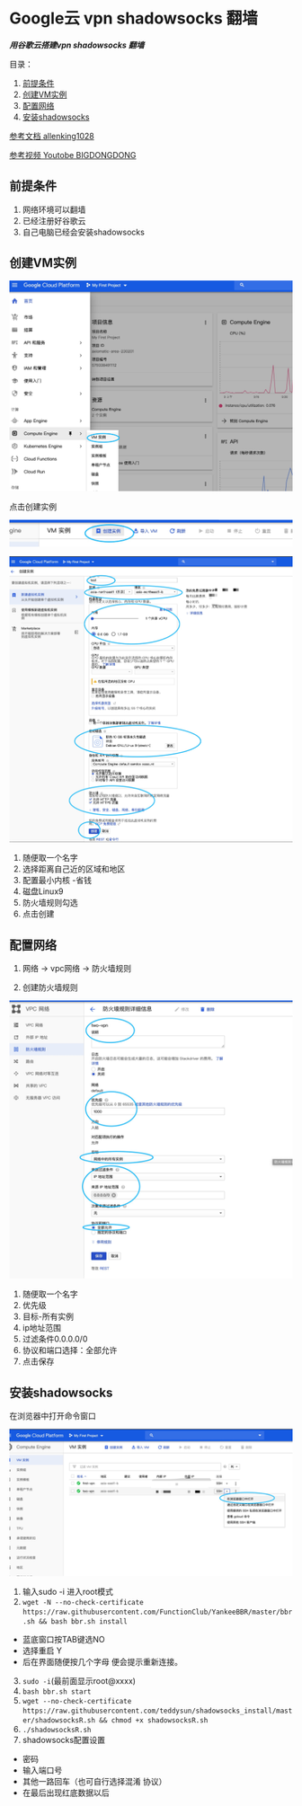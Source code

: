 # Google云  vpn shadowsocks 翻墙


***用谷歌云搭建vpn shadowsocks 翻墙***

目录：
1. [前提条件](##前提条件) 
2. [创建VM实例](##创建VM实例)
3. [配置网络](##配置网络)
4. [安装shadowsocks](##安装shadowsocks)


[参考文档 allenking1028](https://github.com/allenking1028/ss/issues/1)

[参考视频 Youtobe BIGDONGDONG ](https://www.youtube.com/watch?v=xrbviAfagrU)


## 前提条件

1. 网络环境可以翻墙
2. 已经注册好谷歌云
3. 自己电脑已经会安装shadowsocks

## 创建VM实例

![group](./image/1.jpg)

点击创建实例

![group](./image/2.jpg)


![group](./image/3.jpg)

 1. 随便取一个名字
 2. 选择距离自己近的区域和地区
 3. 配置最小内核  -省钱
 4. 磁盘Linux9
 5. 防火墙规则勾选
 6. 点击创建
  
## 配置网络

1. 网络 -> vpc网络 -> 防火墙规则

2. 创建防火墙规则

![group](./image/5.jpg)

 1. 随便取一个名字
 2. 优先级
 3. 目标-所有实例
 4. ip地址范围
 5. 过滤条件0.0.0.0/0
 6. 协议和端口选择：全部允许
 7. 点击保存

## 安装shadowsocks

在浏览器中打开命令窗口

![group](./image/6.jpg)
 1. 输入sudo -i    进入root模式
 2. ```wget -N --no-check-certificate https://raw.githubusercontent.com/FunctionClub/YankeeBBR/master/bbr.sh && bash bbr.sh install```
  * 蓝底窗口按TAB键选NO
  * 选择重启 Y
  * 后在界面随便按几个字母 便会提示重新连接。
 3. ```sudo -i```(最前面显示root@xxxx)
 4. ```bash bbr.sh start```
 5. ```wget --no-check-certificate https://raw.githubusercontent.com/teddysun/shadowsocks_install/master/shadowsocksR.sh && chmod +x shadowsocksR.sh```
 6. ```./shadowsocksR.sh```
 7. shadowsocks配置设置 
   * 密码
   * 输入端口号
   * 其他一路回车（也可自行选择混淆 协议）
   * 在最后出现红底数据以后
